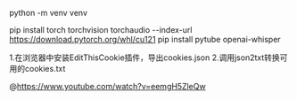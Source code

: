 python -m venv venv

pip install torch torchvision torchaudio --index-url https://download.pytorch.org/whl/cu121
pip install  pytube openai-whisper

1.在浏览器中安装EditThisCookie插件，导出cookies.json 
2.调用json2txt转换可用的cookies.txt


@https://www.youtube.com/watch?v=eemgH5ZleQw 